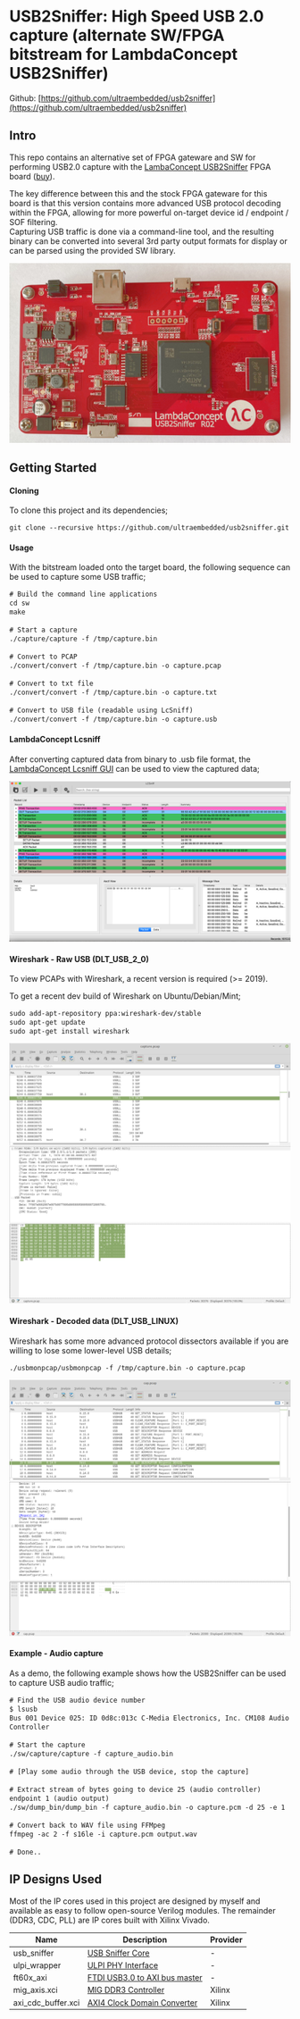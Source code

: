 # USB2Sniffer: High Speed USB 2.0 capture (alternate SW/FPGA bitstream for LambdaConcept USB2Sniffer)

Github: [https://github.com/ultraembedded/usb2sniffer](https://github.com/ultraembedded/usb2sniffer)

## Intro
This repo contains an alternative set of FPGA gateware and SW for performing USB2.0 capture with the [LambaConcept USB2Sniffer](http://blog.lambdaconcept.com/doku.php?id=products:usb_sniffer) FPGA board ([buy](http://shop.lambdaconcept.com/home/35-usb2-sniffer.html)).

The key difference between this and the stock FPGA gateware for this board is that this version contains more advanced USB protocol decoding within the FPGA, allowing for more powerful on-target device id / endpoint / SOF filtering.  
Capturing USB traffic is done via a command-line tool, and the resulting binary can be converted into several 3rd party output formats for display or can be parsed using the provided SW library.

![USB2Sniffer](docs/usb2sniffer_board.jpg)

## Getting Started

#### Cloning

To clone this project and its dependencies;

```
git clone --recursive https://github.com/ultraembedded/usb2sniffer.git

```

#### Usage

With the bitstream loaded onto the target board, the following sequence can be used to capture some USB traffic;

```
# Build the command line applications
cd sw
make

# Start a capture
./capture/capture -f /tmp/capture.bin

# Convert to PCAP
./convert/convert -f /tmp/capture.bin -o capture.pcap

# Convert to txt file
./convert/convert -f /tmp/capture.bin -o capture.txt

# Convert to USB file (readable using LcSniff)
./convert/convert -f /tmp/capture.bin -o capture.usb
```

#### LambdaConcept Lcsniff

After converting captured data from binary to .usb file format, the [LambdaConcept Lcsniff GUI](https://github.com/lambdaconcept/usb2sniffer-qt) can be used to view the captured data;

![Lcsniff](docs/lcsniff.png)

#### Wireshark - Raw USB (DLT_USB_2_0)

To view PCAPs with Wireshark, a recent version is required (>= 2019).

To get a recent dev build of Wireshark on Ubuntu/Debian/Mint;
```
sudo add-apt-repository ppa:wireshark-dev/stable
sudo apt-get update
sudo apt-get install wireshark
```

![Wireshark Raw](docs/wireshark.png)

#### Wireshark - Decoded data (DLT_USB_LINUX)

Wireshark has some more advanced protocol dissectors available if you are willing to lose some lower-level USB details;
```
./usbmonpcap/usbmonpcap -f /tmp/capture.bin -o capture.pcap
```

![Wireshark Decoded](docs/wireshark_usbmonpcap.png)


#### Example - Audio capture

As a demo, the following example shows how the USB2Sniffer can be used to capture USB audio traffic;
```
# Find the USB audio device number
$ lsusb
Bus 001 Device 025: ID 0d8c:013c C-Media Electronics, Inc. CM108 Audio Controller

# Start the capture
./sw/capture/capture -f capture_audio.bin

# [Play some audio through the USB device, stop the capture]

# Extract stream of bytes going to device 25 (audio controller) endpoint 1 (audio output)
./sw/dump_bin/dump_bin -f capture_audio.bin -o capture.pcm -d 25 -e 1

# Convert back to WAV file using FFMpeg
ffmpeg -ac 2 -f s16le -i capture.pcm output.wav

# Done..
```


## IP Designs Used

Most of the IP cores used in this project are designed by myself and available as easy to follow open-source Verilog modules.
The remainder (DDR3, CDC, PLL) are IP cores built with Xilinx Vivado.

| Name                   | Description                                                 | Provider |
| ---------------------- | ------------------------------------------------------------| -------- |
| usb_sniffer            | [USB Sniffer Core](https://github.com/ultraembedded/core_usb_sniffer) | - |
| ulpi_wrapper           | [ULPI PHY Interface](https://github.com/ultraembedded/core_ulpi_wrapper) | - |
| ft60x_axi              | [FTDI USB3.0 to AXI bus master](https://github.com/ultraembedded/core_ft60x_axi) | - |
| mig_axis.xci           | [MIG DDR3 Controller](https://github.com/ultraembedded/usb2sniffer/blob/master/cores/ddr/mig_axis.xci) | Xilinx |
| axi_cdc_buffer.xci     | [AXI4 Clock Domain Converter](https://github.com/ultraembedded/usb2sniffer/blob/master/cores/cdc/axi_cdc_buffer.xci) | Xilinx |
